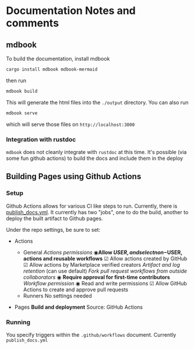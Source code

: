 # Documentation Notes and comments

## mdbook

To build the documentation, install mdbook

```bash
cargo install mdbook mdbook-mermaid
```

then run

```bash
mdbook build
```

This will generate the html files into the `./output` directory. You can also run

```bash
mdbook serve
```

which will serve those files on `http://localhost:3000`

### Integration with rustdoc

`mdbook` does not cleanly integrate with `rustdoc` at this time. It's possible (via some fun github actions) to build the docs and include them in the deploy

## Building Pages using Github Actions

### Setup

Github Actions allows for various CI like steps to run. Currently, there is [publish_docs.yml](../.github/workflows/publish_docs.yml).
It currently has two "jobs", one to do the build, another to deploy the built artifact to Github pages.

Under the repo settings, be sure to set:

* Actions
  * General
    _Actions permissions_
    ◉**Allow $USER, and select non-$USER, actions and reusable workflows**
    ☑ Allow actions created by GitHub
    ☑ Allow actions by Marketplace verified creators
    _Artifact and log retention_
    (can use default)
    _Fork pull request workflows from outside collaborators_
    ◉ **Require approval for first-time contributors**
    _Workflow permission_
    ◉ Read and write permissions
    ☑ Allow GitHub Actions to create and approve pull requests
  * Runners
    No settings needed

* Pages
  **Build and deployment**
  Source: GitHub Actions

### Running

You specify triggers within the `.github/workflows` document. Currently `publish_docs.yml` 
